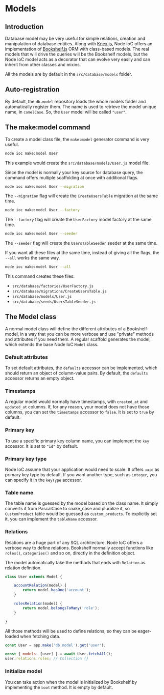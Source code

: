 # Models

## Introduction

Database model may be very useful for simple relations, creation and manipulation of database entities.
Along with [Knex.js](http://knexjs.org), Node IoC offers an implementation of [Bookshelf.js](https://bookshelfjs.org) ORM with class-based models.
The real models that will drive the queries will be the Bookshelf models, but the Node IoC model acts as a decorator that can evolve very easily and can inherit from other classes and mixins.

All the models are by default in the `src/database/models` folder.



## Auto-registration

By default, the `db.model` repository loads the whole models folder and automatically register them.
The name is used to retrieve the model unique name, in `camelCase`.
So, the `User` model will be called `"user"`.



## The make:model command

To create a model class file, the `make:model` generator command is very useful.

```bash
node ioc make:model User
```

This example would create the `src/database/models/User.js` model file.

Since the model is normally your key source for database query, the command offers multiple scaffolding at once with additional flags.

```bash
node ioc make:model User --migration
```

The `--migration` flag will create the `CreateUsersTable` migration at the same time.

```bash
node ioc make:model User --factory
```

The `--factory` flag will create the `UserFactory` model factory at the same time.

```bash
node ioc make:model User --seeder
```

The `--seeder` flag will create the `UsersTableSeeder` seeder at the same time.

If you want all these files at the same time, instead of giving all the flags, the `--all` works the same way.

```bash
node ioc make:model User --all
```

This command creates these files:

 - `src/database/factories/UserFactory.js`
 - `src/database/migrations/CreateUsersTable.js`
 - `src/database/models/User.js`
 - `src/database/seeds/UsersTableSeeder.js`



## The Model class

A normal model class will define the different attributes of a Bookshelf model, in a way that you can be more verbose and use "private" methods and attributes if you need them.
A regular scaffold generates the model, which extends the base Node IoC `Model` class.



### Default attributes

To set default attributes, the `defaults` accessor can be implemented, which should return an object of column-value pairs.
By default, the `defaults` accessor returns an empty object.



### Timestamps

A regular model would normally have timestamps, with `created_at` and `updated_at` columns.
If, for any reason, your model does not have those columns, you can set the `timestamps` accessor to `false`.
It is set to `true` by default.



### Primary key

To use a specific primary key column name, you can implement the `key` accessor.
It is set to `"id"` by default.



### Primary key type

Node IoC assume that your application would need to scale.
It offers `uuid` as primary key type by default.
If you want another type, such as `integer`, you can specify it in the `keyType` accessor.



### Table name

The table name is guessed by the model based on the class name.
It simply converts it from PascalCase to snake_case and pluralize it, so `CustomProduct` table would be guessed as `custom_products`.
To explicitly set it, you can implement the `tableName` accessor.



### Relations

Relations are a huge part of any SQL architecture.
Node IoC offers a verbose way to define relations.
Bookshelf normally accept functions like `roles()`, `categories()` and so on, directly in the definition object.

The model automatically take the methods that ends with `Relation` as relation definition.


```javascript
class User extends Model {

    accountRelation(model) {
        return model.hasOne('account');
    }

    rolesRelation(model) {
        return model.belongsToMany('role');
    }

}
```

All those methods will be used to define relations, so they can be eager-loaded when fetching data.

```javascript
const User = app.make('db.model').get('user');

const { models: [user] } = await User.fetchAll();
user.relations.roles; // Collection {}
```



### Initialize model

You can take action when the model is initialized by Bookshelf by implementing the `boot` method.
It is empty by default.
